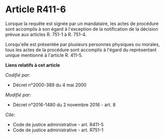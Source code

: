 # Article R411-6

Lorsque la requête est signée par un mandataire, les actes de procédure sont accomplis à son égard à l'exception de la
notification de la décision prévue aux articles R. 751-1 à R. 751-4. 

Lorsqu'elle est présentée par plusieurs personnes physiques ou morales, tous les actes de la procédure sont accomplis à
l'égard du représentant unique mentionné à l'article R. 411-5.

**Liens relatifs à cet article**

_Codifié par_:

  - Décret n°2000-389 du 4 mai 2000

_Modifié par_:

  - Décret n°2016-1480 du 2 novembre 2016 - art. 8

_Cite_:

  - Code de justice administrative - art. R411-5
  - Code de justice administrative - art. R751-1
